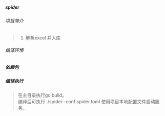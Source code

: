 ##### spider
###### 项目简介
> 1. 解析excel 并入库

###### 编译环境


##### 依赖包


##### 编译执行
> 在主目录执行go build。  
> 编译后可执行 ./spider -conf spider.toml 使用项目本地配置文件启动服务。  

